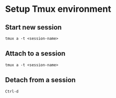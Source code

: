 # Setup Tmux environment

## Start new session
`tmux a -t <session-name>
`
## Attach to a session
`tmux a -t <session-name>
`
## Detach from a session
`Ctrl-d
`

